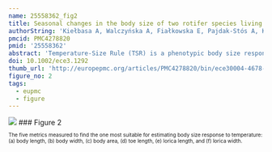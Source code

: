 ```yaml
---
name: 25558362_fig2
title: Seasonal changes in the body size of two rotifer species living in activated sludge follow the Temperature-Size Rule.
authorString: 'Kiełbasa A, Walczyńska A, Fiałkowska E, Pajdak-Stós A, Kozłowski J.'
pmcid: PMC4278820
pmid: '25558362'
abstract: 'Temperature-Size Rule (TSR) is a phenotypic body size response of ectotherms to changing temperature. It is known from the laboratory studies, but seasonal patterns in the field were not studied so far. We examined the body size changes in time of rotifers inhabiting activated sludge. We hypothesize that temperature is the most influencing parameter in sludge environment, leading sludge rotifers to seasonally change their body size according to TSR, and that oxygen content also induces the size response. The presence of TSR in Lecane inermis rotifer was tested in a laboratory study with two temperature and two food-type treatments. The effect of interaction between temperature and food was significant; L. inermis followed TSR in one food type only. The seasonal variability in the body sizes of the rotifers L. inermis and Cephalodella gracilis was estimated by monthly sampling and analyzed by multiple regression, in relation to the sludge parameters selected as the most influential by multivariate analysis, and predicted to alter rotifer body size (temperature and oxygen). L. inermis varied significantly in size throughout the year, and this variability is explained by temperature as predicted by the TSR, but not by oxygen availability. C. gracilis also varied in size, though this variability was explained by both temperature and oxygen. We suggest that sludge age acts as a mortality factor in activated sludge. It may have a seasonal effect on the body size of L. inermis and modify a possible effect of oxygen. Activated sludge habitat is driven by both biological processes and human regulation, yet its resident organisms follow general evolutionary rule as they do in other biological systems. The interspecific response patterns differ, revealing the importance of taking species-specific properties into account. Our findings are applicable to sludge properties enhancement through optimizing the conditions for its biological component.'
doi: 10.1002/ece3.1292
thumb_url: 'http://europepmc.org/articles/PMC4278820/bin/ece30004-4678-f2.gif'
figure_no: 2
tags:
  - eupmc
  - figure
---
```

<img src='http://europepmc.org/articles/PMC4278820/bin/ece30004-4678-f2.jpg' style='max-height: 300px'>
### Figure 2
<p style='font-size: 10px;'>The five metrics measured to find the one most suitable for estimating body size response to temperature: (a) body length, (b) body width, (c) body area, (d) toe length, (e) lorica length, and (f) lorica width.</p>